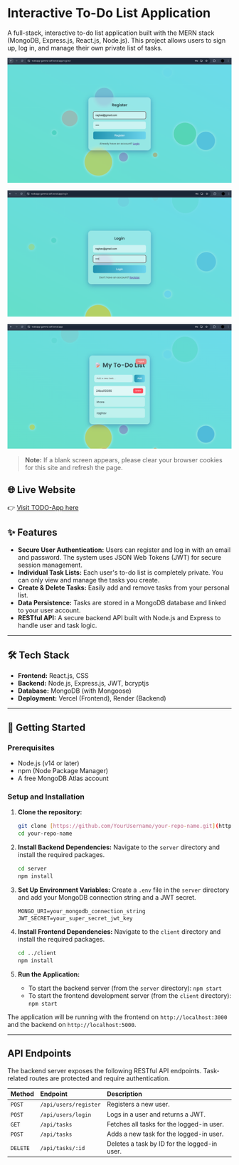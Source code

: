 # Interactive To-Do List Application

A full-stack, interactive to-do list application built with the MERN stack (MongoDB, Express.js, React.js, Node.js). This project allows users to sign up, log in, and manage their own private list of tasks.

![Project Demo Screenshot](Screenshot1.png)

![Project Demo Screenshot](Screenshot2.png)

![Project Demo Screenshot](Screenshot3.png)

> **Note:** If a blank screen appears, please clear your browser cookies for this site and refresh the page.

## 🌐 Live Website
👉 [Visit TODO-App here](https://todoapp-gamma-self.vercel.app/)

## ✨ Features

* **Secure User Authentication:** Users can register and log in with an email and password. The system uses JSON Web Tokens (JWT) for secure session management.
* **Individual Task Lists:** Each user's to-do list is completely private. You can only view and manage the tasks you create.
* **Create & Delete Tasks:** Easily add and remove tasks from your personal list.
* **Data Persistence:** Tasks are stored in a MongoDB database and linked to your user account.
* **RESTful API:** A secure backend API built with Node.js and Express to handle user and task logic.

---

## 🛠️ Tech Stack

* **Frontend:** React.js, CSS
* **Backend:** Node.js, Express.js, JWT, bcryptjs
* **Database:** MongoDB (with Mongoose)
* **Deployment:** Vercel (Frontend), Render (Backend)

---

## 🔧 Getting Started

### Prerequisites

* Node.js (v14 or later)
* npm (Node Package Manager)
* A free MongoDB Atlas account

### Setup and Installation

1.  **Clone the repository:**
    ```bash
    git clone [https://github.com/YourUsername/your-repo-name.git](https://github.com/YourUsername/your-repo-name.git)
    cd your-repo-name
    ```

2.  **Install Backend Dependencies:**
    Navigate to the `server` directory and install the required packages.
    ```bash
    cd server
    npm install
    ```

3.  **Set Up Environment Variables:**
    Create a `.env` file in the `server` directory and add your MongoDB connection string and a JWT secret.
    ```
    MONGO_URI=your_mongodb_connection_string
    JWT_SECRET=your_super_secret_jwt_key
    ```

4.  **Install Frontend Dependencies:**
    Navigate to the `client` directory and install the required packages.
    ```bash
    cd ../client
    npm install
    ```

5.  **Run the Application:**
    * To start the backend server (from the `server` directory): `npm start`
    * To start the frontend development server (from the `client` directory): `npm start`

The application will be running with the frontend on `http://localhost:3000` and the backend on `http://localhost:5000`.

---

## API Endpoints

The backend server exposes the following RESTful API endpoints. Task-related routes are protected and require authentication.

| Method | Endpoint             | Description                                     |
| :----- | :------------------- | :---------------------------------------------- |
| `POST` | `/api/users/register`| Registers a new user.                           |
| `POST` | `/api/users/login`   | Logs in a user and returns a JWT.               |
| `GET`  | `/api/tasks`         | Fetches all tasks for the logged-in user.       |
| `POST` | `/api/tasks`         | Adds a new task for the logged-in user.         |
| `DELETE`| `/api/tasks/:id`    | Deletes a task by ID for the logged-in user.    |